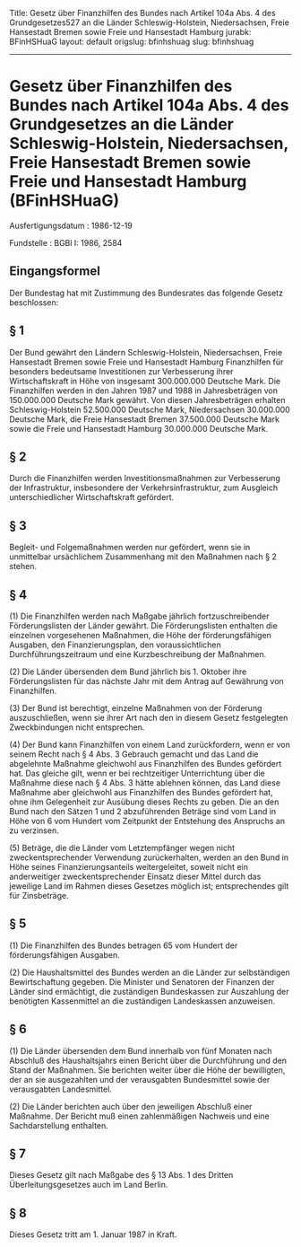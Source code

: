 Title: Gesetz über Finanzhilfen des Bundes nach Artikel 104a Abs. 4 des Grundgesetzes527
  an die Länder Schleswig-Holstein, Niedersachsen, Freie Hansestadt Bremen sowie Freie
  und Hansestadt Hamburg
jurabk: BFinHSHuaG
layout: default
origslug: bfinhshuag
slug: bfinhshuag

---

# Gesetz über Finanzhilfen des Bundes nach Artikel 104a Abs. 4 des Grundgesetzes an die Länder Schleswig-Holstein, Niedersachsen, Freie Hansestadt Bremen sowie Freie und Hansestadt Hamburg (BFinHSHuaG)

Ausfertigungsdatum
:   1986-12-19

Fundstelle
:   BGBl I: 1986, 2584



## Eingangsformel

Der Bundestag hat mit Zustimmung des Bundesrates das folgende Gesetz
beschlossen:


## § 1

Der Bund gewährt den Ländern Schleswig-Holstein, Niedersachsen, Freie
Hansestadt Bremen sowie Freie und Hansestadt Hamburg Finanzhilfen für
besonders bedeutsame Investitionen zur Verbesserung ihrer
Wirtschaftskraft in Höhe von insgesamt 300.000.000 Deutsche Mark. Die
Finanzhilfen werden in den Jahren 1987 und 1988 in Jahresbeträgen von
150\.000.000 Deutsche Mark gewährt. Von diesen Jahresbeträgen erhalten
Schleswig-Holstein 52.500.000 Deutsche Mark, Niedersachsen 30.000.000
Deutsche Mark, die Freie Hansestadt Bremen 37.500.000 Deutsche Mark
sowie die Freie und Hansestadt Hamburg 30.000.000 Deutsche Mark.


## § 2

Durch die Finanzhilfen werden Investitionsmaßnahmen zur Verbesserung
der Infrastruktur, insbesondere der Verkehrsinfrastruktur, zum
Ausgleich unterschiedlicher Wirtschaftskraft gefördert.


## § 3

Begleit- und Folgemaßnahmen werden nur gefördert, wenn sie in
unmittelbar ursächlichem Zusammenhang mit den Maßnahmen nach § 2
stehen.


## § 4

(1) Die Finanzhilfen werden nach Maßgabe jährlich fortzuschreibender
Förderungslisten der Länder gewährt. Die Förderungslisten enthalten
die einzelnen vorgesehenen Maßnahmen, die Höhe der förderungsfähigen
Ausgaben, den Finanzierungsplan, den voraussichtlichen
Durchführungszeitraum und eine Kurzbeschreibung der Maßnahmen.

(2) Die Länder übersenden dem Bund jährlich bis 1. Oktober ihre
Förderungslisten für das nächste Jahr mit dem Antrag auf Gewährung von
Finanzhilfen.

(3) Der Bund ist berechtigt, einzelne Maßnahmen von der Förderung
auszuschließen, wenn sie ihrer Art nach den in diesem Gesetz
festgelegten Zweckbindungen nicht entsprechen.

(4) Der Bund kann Finanzhilfen von einem Land zurückfordern, wenn er
von seinem Recht nach § 4 Abs. 3 Gebrauch gemacht und das Land die
abgelehnte Maßnahme gleichwohl aus Finanzhilfen des Bundes gefördert
hat. Das gleiche gilt, wenn er bei rechtzeitiger Unterrichtung über
die Maßnahme diese nach § 4 Abs. 3 hätte ablehnen können, das Land
diese Maßnahme aber gleichwohl aus Finanzhilfen des Bundes gefördert
hat, ohne ihm Gelegenheit zur Ausübung dieses Rechts zu geben. Die an
den Bund nach den Sätzen 1 und 2 abzuführenden Beträge sind vom Land
in Höhe von 6 vom Hundert vom Zeitpunkt der Entstehung des Anspruchs
an zu verzinsen.

(5) Beträge, die die Länder vom Letztempfänger wegen nicht
zweckentsprechender Verwendung zurückerhalten, werden an den Bund in
Höhe seines Finanzierungsanteils weitergeleitet, soweit nicht ein
anderweitiger zweckentsprechender Einsatz dieser Mittel durch das
jeweilige Land im Rahmen dieses Gesetzes möglich ist; entsprechendes
gilt für Zinsbeträge.


## § 5

(1) Die Finanzhilfen des Bundes betragen 65 vom Hundert der
förderungsfähigen Ausgaben.

(2) Die Haushaltsmittel des Bundes werden an die Länder zur
selbständigen Bewirtschaftung gegeben. Die Minister und Senatoren der
Finanzen der Länder sind ermächtigt, die zuständigen Bundeskassen zur
Auszahlung der benötigten Kassenmittel an die zuständigen Landeskassen
anzuweisen.


## § 6

(1) Die Länder übersenden dem Bund innerhalb von fünf Monaten nach
Abschluß des Haushaltsjahrs einen Bericht über die Durchführung und
den Stand der Maßnahmen. Sie berichten weiter über die Höhe der
bewilligten, der an sie ausgezahlten und der verausgabten Bundesmittel
sowie der verausgabten Landesmittel.

(2) Die Länder berichten auch über den jeweiligen Abschluß einer
Maßnahme. Der Bericht muß einen zahlenmäßigen Nachweis und eine
Sachdarstellung enthalten.


## § 7

Dieses Gesetz gilt nach Maßgabe des § 13 Abs. 1 des Dritten
Überleitungsgesetzes auch im Land Berlin.


## § 8

Dieses Gesetz tritt am 1. Januar 1987 in Kraft.

